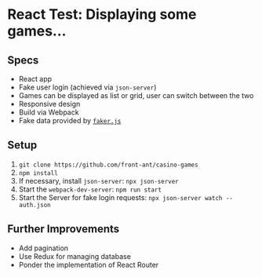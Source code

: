 # React Test: Displaying some games...

## Specs
* React app
* Fake user login (achieved via `json-server`)
* Games can be displayed as list or grid, user can switch between the two
* Responsive design
* Build via Webpack
* Fake data provided by [`faker.js`](https://github.com/marak/Faker.js/)

## Setup
1. `git clone https://github.com/front-ant/casino-games`
1. `npm install`
1. If necessary, install `json-server`: `npx json-server`
1. Start the `webpack-dev-server`:  `npm run start`
1. Start the Server for fake login requests: `npx json-server watch --auth.json`

## Further Improvements
* Add pagination
* Use Redux for managing database
* Ponder the implementation of React Router

